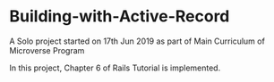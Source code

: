 # Building-with-Active-Record

A Solo project started on 17th Jun 2019 as part of Main Curriculum of Microverse Program 

In this project, Chapter 6 of Rails Tutorial is implemented.
